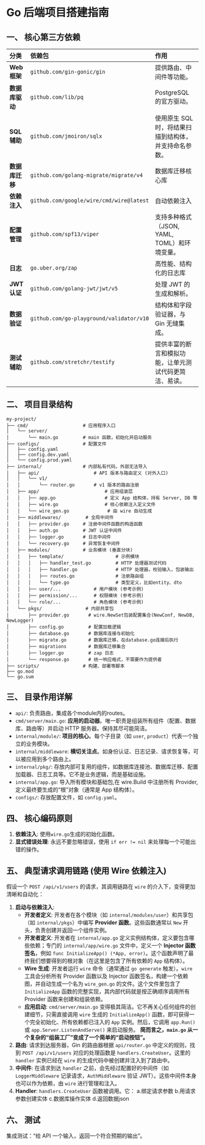 # Go 后端项目搭建指南

## 一、 核心第三方依赖

| 分类 | 依赖包 | 作用 |
| :--- | :--- | :--- |
| **Web 框架** | `github.com/gin-gonic/gin` | 提供路由、中间件等功能。 |
| **数据库驱动** | `github.com/lib/pq` | PostgreSQL 的官方驱动。 |
| **SQL 辅助** | `github.com/jmoiron/sqlx` | 使用原生 SQL 时，将结果扫描到结构体，并支持命名参数。 |
| **数据库迁移** | `github.com/golang-migrate/migrate/v4` | 数据库迁移核心库 |
| **依赖注入** | `github.com/google/wire/cmd/wire@latest` | 自动依赖注入 |
| **配置管理** | `github.com/spf13/viper` | 支持多种格式（JSON, YAML, TOML）和环境变量。 |
| **日志** | `go.uber.org/zap` | 高性能、结构化的日志库 |
| **JWT 认证** | `github.com/golang-jwt/jwt/v5` | 处理 JWT 的生成和解析。 |
| **数据验证** | `github.com/go-playground/validator/v10` | 结构体和字段验证器，与 Gin 无缝集成。 |
| **测试辅助** | `github.com/stretchr/testify` | 提供丰富的断言和模拟功能，让单元测试代码更简洁、易读。 |

## 二、 项目目录结构

```
my-project/
├── cmd/                    # 应用程序入口
│   └── server/
│       └── main.go         # main 函数，初始化并启动服务
├── configs/                # 配置文件
│   ├── config.yaml
│   ├── config.dev.yaml
│   └── config.prod.yaml
├── internal/               # 内部私有代码，外部无法导入
│   ├── api/                    # API 版本与路由定义 (对外入口)
│   │   └── v1/
│   │       └── router.go       # v1 版本的路由注册
│   ├── app/                        # 应用组装层 
│   │   ├── app.go                  # 定义 App 结构体，持有 Server, DB 等
│   │   ├── wire.go                 # 核心依赖注入定义文件
│   │   └── wire_gen.go              # 由 wire 自动生成
│   ├── middlewares/         # 全局中间件
│   │   ├── provider.go     # 注册中间件函数的构造函数
│   │   ├── auth.go         # JWT 认证中间件
│   │   ├── logger.go       # 日志中间件
│   │   └── recovery.go     # 异常恢复中间件
│   ├── modules/            # 业务模块 (垂直分块)
│   │   ├── template/                   # 示例模块
│   │   │   ├── handler_test.go         # HTTP 处理器测试代码
│   │   │   ├── handler.go              # HTTP 处理器，校验输入，包装输出
│   │   │   ├── routes.go               # 注册路由组
│   │   │   └── type.go                 # 类型定义，比如entity、dto
│   │   ├── user/...            # 用户模块 (参考示例)
│   │   ├── permission/...      # 权限模块 (参考示例)
│   │   └── role/...            # 角色模块 (参考示例)
│   └── pkgs/                # 内部共享包
│       ├── provider.go       # wire.NewSet包装配置集合(NewConf, NewDB, NewLogger)
│       ├── config.go         # 配置加载逻辑
│       ├── database.go       # 数据库连接与初始化
│       ├── migrate.go        # 数据库迁移，在database.go连接后执行
│       ├── migrations        # 数据库迁移集合
│       ├── logger.go         # zap 日志
│       └── response.go       # 统一响应格式，不需要作为提供者
├── scripts/                # 构建、部署等脚本
├── go.mod
└── go.sum

```

## 三、 目录作用详解
*   `api/`: 负责路由，集成各个module内的routes。
*   `cmd/server/main.go`: **应用的启动器**。唯一职责是组装所有组件（配置、数据库、路由等）并启动 HTTP 服务器。保持其尽可能简洁。
*   `internal/module/`: **项目的核心**。每个子目录（如 `user`, `product`）代表一个独立的业务模块。
*   `internal/middleware`: **横切关注点**。如身份认证、日志记录、请求恢复等，可以被应用到多个路由上。
*   `internal/pkg/`: 存放内部可复用的组件，如数据库连接池、数据库迁移、配置加载器、日志工具等。它不是业务逻辑，而是基础设施。
*   `internal/app.go`: 导入所有模块和基础包,在 wire.Build 中注册所有 Provider,定义最终要生成的“根”对象（通常是 App 结构体）。
*   `configs/`: 存放配置文件，如 `config.yaml`。
  
## 四、 核心编码原则
1.  **依赖注入**: 使用`wire.go`生成的初始化函数。
2.  **显式错误处理**: 永远不要忽略错误，使用 `if err != nil` 来处理每一个可能出错的操作。
   
## 五、 典型请求调用链路 (使用 Wire 依赖注入)
假设一个 `POST /api/v1/users` 的请求，其调用链路在 `wire` 的介入下，变得更加清晰和自动化：
1.  **启动与依赖注入**:
    *   **开发者定义**: 开发者在各个模块（如 `internal/modules/user`）和共享包（如 `internal/pkgs`）中编写 **Provider 函数**。这些函数通常以 `New` 开头，负责创建并返回一个组件实例。
    *   **开发者定义**: 开发者在 `internal/app.go` 定义实例结构体，定义要包含哪些依赖；专门的 `internal/app/wire.go` 文件中，定义一个 **Injector 函数签名**，例如 `func InitializeApp() (*App, error)`。这个函数声明了最终我们想要得到的根对象（在这里是包含了所有依赖的 `App` 结构体）。
    *   **Wire 生成**: 开发者运行 `wire` 命令（通常通过 `go generate` 触发）。`wire` 工具会分析所有 Provider 函数以及 Injector 函数签名，构建一个依赖图，并自动生成一个名为 `wire_gen.go` 的文件。这个文件里包含了 `InitializeApp` 函数的完整实现，其内部代码就是按正确顺序调用所有 Provider 函数来创建和组装依赖。
    *   **应用启动**: `cmd/server/main.go` 变得极其简洁。它不再关心任何组件的创建细节，只需直接调用 `wire` 生成的 `InitializeApp()` 函数，即可获得一个完全初始化、所有依赖都已注入的 `App` 实例。然后，它调用 `app.Run()` 或 `app.Server.ListenAndServe()` 来启动服务。
    **简而言之，`main.go` 从一个复杂的“组装工厂”变成了一个简单的“启动按钮”。**
2.  **路由**: 请求到达服务器，Gin 的路由器根据 `api/router.go` 中定义的规则，找到 `POST /api/v1/users` 对应的处理函数是 `handlers.CreateUser`。这里的 `handler` 实例已经在 `wire` 的生成代码中被创建并注入到了路由中。
3.  **中间件**: 在请求到达 `handler` 之前，会先经过配置好的中间件（如 `LoggerMiddleware` 记录请求，`AuthMiddleware` 验证 JWT）。这些中间件本身也可以作为依赖，由 `wire` 进行管理和注入。
4.  **Handler**: `handlers.CreateUser` 函数被调用。它：
    a.绑定请求参数
    b.用请求参数创建实体
    c.数据库操作实体
    d.返回数据json

## 六、 测试
集成测试：“给 API 一个输入，返回一个符合预期的输出”。
